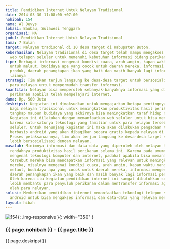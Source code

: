 ```yaml
---
title: Pendidikan Internet Untuk Nelayan Tradisional
date: 2014-03-30 11:08:00 +07:00
nohibah: 154
nama: Al Devys
lokasi: Baubau, Sulawesi Tenggara
organisasi: NA
judul: Pendidikan Internet Untuk Nelayan Tradisional
lama: 7 Bulan
target: Nelayan tradisonal di 10 desa target di Kabupaten Buton.
keberhasilan: Nelayan tradisional di desa target telah mampu mengakses internet menggunakan
  web telepon seluler untuk memenuhi kebutuhan informasi bidang perikanan.
tipe: Berbagai informasi mengenai kondisi cuaca, arah angin, kapan waktu yang cocok
  untuk melaut, budidaya apa yang cocok untuk daerah mereka, informasi mengenai harga
  produk, daerah penangkapan ikan yang baik dan masih banyak lagi informasi penting
  lainnya
strategi: Tim akan terjun langsung ke desa-desa target untuk bersosialisasi dengan
  para nelayan untuk mempermudah transfer informasi.
kuantitas: Nelayan bisa memperoleh sebanyak-banyaknya informasi yang di butuhkan tentang
  perikanan apabila telah mempelajari internet.
dana: Rp. 500 Juta
deskripsi: Kegiatan ini dimaksudkan untuk mengajarkan betapa pentingnya manfaat internet
  bagi nelayan tradisional untuk meningkatkan produktivitas hasil perikanan baik perikanan
  tangkap maupun budidaya yang akhirnya bisa meningkatkan taraf hidup nelayan tersebut.
  Kegiatan ini dilakukan dengan memanfaatkan web seluler untuk bisa mengakses internet
  karena satu-satunya teknologi yang familiar untuk para nelayan tersebut adalah telepon
  seluler. Untuk menunjang kegiatan ini maka akan dilakukan pengadaan telepon seluler
  berbasis android yang akan dibagikan secara gratis kepada nelayan di 10 desa target.
  Proses pelaksanaannya, tim akan terjun langsung ke desa-desa target sehingga bisa
  lebih bersosialisasi dengan nelayan.
masalah: Minimnya informasi dan data-data yang diperoleh oleh nelayan tradisonal menyebabkan
  rendahnya produktivitas hasil perikanan selama ini. Karena pada umumnya mereka belum
  mengenal teknologi komputer dan internet, padahal apabila bisa memanfaatkan teknologi
  tersebut mereka bisa mendapatkan informasi yang relevan untuk meningkatkan produktivitas
  mereka, misalnya mengenai kondisi cuaca, arah angin, kapan waktu yang cocok untuk
  melaut, budidaya apa yang cocok untuk daerah mereka, informasi mengenai harga produk,
  daerah penangkapan ikan yang baik dan masih banyak lagi informasi penting lainnya.
  Oleh karena itu kegiatan pendidikan internet ini sangat dibutuhkan sehingga bisa
  lebih membantu para penyuluh perikanan dalam mentransfer informasi agar mudah diserap
  oleh para nelayan.
solusi: Memberikan pendidikan internet memanfaatkan teknologi telepon seluler berbasis
  android untuk bisa mengakses informasi dan data-data yang relevan mengenai perikanan.
layout: hibah
---
```


![154](/static/img/hibahcms/154.png){: .img-responsive }{: width="350" }

### {{ page.nohibah }} - {{ page.title }}

{{ page.deskripsi }}
